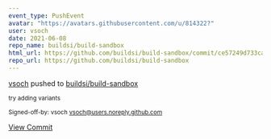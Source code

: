```yaml
---
event_type: PushEvent
avatar: "https://avatars.githubusercontent.com/u/814322?"
user: vsoch
date: 2021-06-08
repo_name: buildsi/build-sandbox
html_url: https://github.com/buildsi/build-sandbox/commit/ce57249d733ca5aeeed4d448d97f234809d13a17
repo_url: https://github.com/buildsi/build-sandbox
---
```


<a href='https://github.com/vsoch' target='_blank'>vsoch</a> pushed to <a href='https://github.com/buildsi/build-sandbox' target='_blank'>buildsi/build-sandbox</a>

<small>try adding variants

Signed-off-by: vsoch <vsoch@users.noreply.github.com></small>

<a href='https://github.com/buildsi/build-sandbox/commit/ce57249d733ca5aeeed4d448d97f234809d13a17' target='_blank'>View Commit</a>